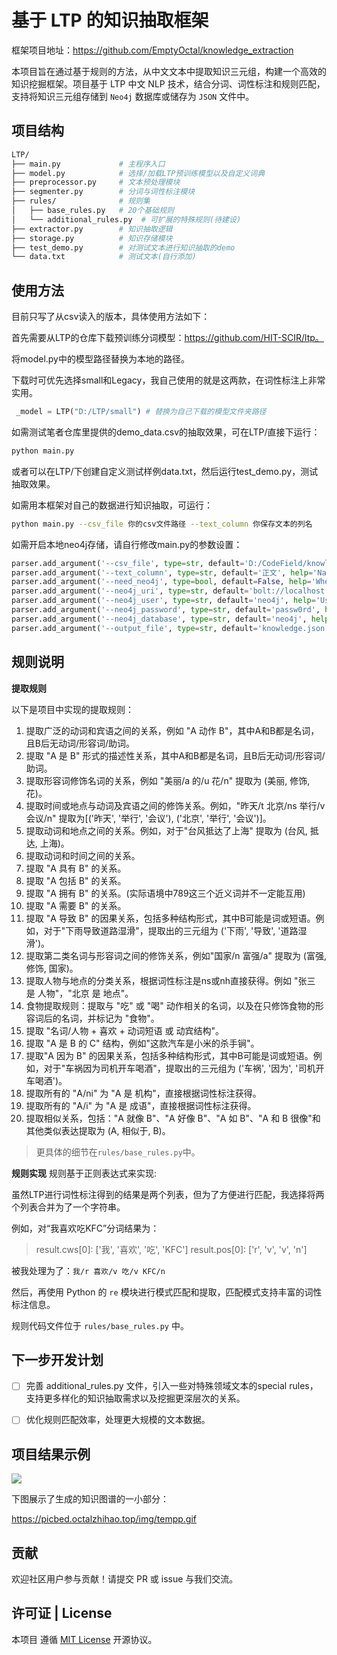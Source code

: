 # 基于 LTP 的知识抽取框架

框架项目地址：https://github.com/EmptyOctal/knowledge_extraction

本项目旨在通过基于规则的方法，从中文文本中提取知识三元组，构建一个高效的知识挖掘框架。项目基于 LTP 中文 NLP 技术，结合分词、词性标注和规则匹配，支持将知识三元组存储到 `Neo4j` 数据库或储存为 `JSON` 文件中。

## 项目结构
```bash
LTP/
├── main.py             # 主程序入口
├── model.py            # 选择/加载LTP预训练模型以及自定义词典
├── preprocessor.py     # 文本预处理模块
├── segmenter.py        # 分词与词性标注模块
├── rules/              # 规则集
│   ├── base_rules.py   # 20个基础规则
│   └── additional_rules.py  # 可扩展的特殊规则(待建设)
├── extractor.py        # 知识抽取逻辑
├── storage.py          # 知识存储模块
├── test_demo.py        # 对测试文本进行知识抽取的demo
└── data.txt            # 测试文本(自行添加)
```
## 使用方法
目前只写了从csv读入的版本，具体使用方法如下：

首先需要从LTP的仓库下载预训练分词模型：https://github.com/HIT-SCIR/ltp。

将model.py中的模型路径替换为本地的路径。

下载时可优先选择small和Legacy，我自己使用的就是这两款，在词性标注上非常实用。


```python
 _model = LTP("D:/LTP/small") # 替换为自己下载的模型文件夹路径
 ```
如需测试笔者仓库里提供的demo_data.csv的抽取效果，可在LTP/直接下运行：
```bash
python main.py
```
或者可以在LTP/下创建自定义测试样例data.txt，然后运行test_demo.py，测试抽取效果。

如需用本框架对自己的数据进行知识抽取，可运行：
```bash
python main.py --csv_file 你的csv文件路径 --text_column 你保存文本的列名
```
如需开启本地neo4j存储，请自行修改main.py的参数设置：
```python
parser.add_argument('--csv_file', type=str, default='D:/CodeField/knowledge_extraction/demo_data.csv', help='Path to the CSV file.')
parser.add_argument('--text_column', type=str, default='正文', help='Name of the column containing text.')
parser.add_argument('--need_neo4j', type=bool, default=False, help='Whether to save the results to Neo4j database.')
parser.add_argument('--neo4j_uri', type=str, default='bolt://localhost:7687', help='URI for the Neo4j database.')
parser.add_argument('--neo4j_user', type=str, default='neo4j', help='Username for the Neo4j database.')
parser.add_argument('--neo4j_password', type=str, default='passw0rd', help='Password for the Neo4j database.')
parser.add_argument('--neo4j_database', type=str, default='neo4j', help='Database name for the Neo4j database.')
parser.add_argument('--output_file', type=str, default='knowledge.json', help='Output file to save the results.')
```
## 规则说明
**提取规则**

以下是项目中实现的提取规则：
1. 提取广泛的动词和宾语之间的关系，例如 "A 动作 B"，其中A和B都是名词，且B后无动词/形容词/助词。
2. 提取 "A 是 B" 形式的描述性关系，其中A和B都是名词，且B后无动词/形容词/助词。
3. 提取形容词修饰名词的关系，例如 "美丽/a 的/u 花/n" 提取为 (美丽, 修饰, 花)。
4. 提取时间或地点与动词及宾语之间的修饰关系。例如，"昨天/t 北京/ns 举行/v 会议/n" 提取为[('昨天', '举行', '会议'), ('北京', '举行', '会议')]。
5. 提取动词和地点之间的关系。例如，对于"台风抵达了上海" 提取为 (台风, 抵达, 上海)。
6. 提取动词和时间之间的关系。
7. 提取 "A 具有 B" 的关系。
8. 提取 "A 包括 B" 的关系。
9. 提取 "A 拥有 B" 的关系。(实际语境中789这三个近义词并不一定能互用)
10. 提取 "A 需要 B" 的关系。
11. 提取 "A 导致 B" 的因果关系，包括多种结构形式，其中B可能是词或短语。例如，对于"下雨导致道路湿滑"，提取出的三元组为 ('下雨', '导致', '道路湿滑')。
12. 提取第二类名词与形容词之间的修饰关系，例如"国家/n 富强/a" 提取为 (富强, 修饰, 国家)。
13. 提取人物与地点的分类关系，根据词性标注是ns或nh直接获得。例如 "张三 是 人物"，"北京 是 地点"。
14. 食物提取规则：提取与 "吃" 或 "喝" 动作相关的名词，以及在只修饰食物的形容词后的名词，并标记为 "食物"。
15. 提取 "名词/人物 + 喜欢 + 动词短语 或 动宾结构"。
16. 提取 "A 是 B 的 C" 结构，例如"这款汽车是小米的杀手锏"。
17. 提取"A 因为 B" 的因果关系，包括多种结构形式，其中B可能是词或短语。例如，对于"车祸因为司机开车喝酒"，提取出的三元组为 ('车祸', '因为', '司机开车喝酒')。
18. 提取所有的 "A/ni" 为 "A 是 机构"，直接根据词性标注获得。
19. 提取所有的 "A/i" 为 "A 是 成语"，直接根据词性标注获得。
20. 提取相似关系，包括："A 就像 B"、"A 好像 B"、"A 如 B"、"A 和 B 很像"和其他类似表达提取为 (A, 相似于, B)。

> 更具体的细节在`rules/base_rules.py`中。

**规则实现**
规则基于正则表达式来实现:

虽然LTP进行词性标注得到的结果是两个列表，但为了方便进行匹配，我选择将两个列表合并为了一个字符串。

例如，对“我喜欢吃KFC”分词结果为：

> result.cws[0]: ['我', '喜欢', '吃', 'KFC']
> result.pos[0]: ['r', 'v', 'v', 'n']

被我处理为了：`我/r 喜欢/v 吃/v KFC/n`

然后，再使用 Python 的 `re` 模块进行模式匹配和提取，匹配模式支持丰富的词性标注信息。

规则代码文件位于 `rules/base_rules.py` 中。


## 下一步开发计划
- [ ] 完善 additional_rules.py 文件，引入一些对特殊领域文本的special rules，支持更多样化的知识抽取需求以及挖掘更深层次的关系。

- [ ] 优化规则匹配效率，处理更大规模的文本数据。

## 项目结果示例
<img src="https://picbed.octalzhihao.top/img/temp.gif">

下图展示了生成的知识图谱的一小部分：

https://picbed.octalzhihao.top/img/tempp.gif

## 贡献
欢迎社区用户参与贡献！请提交 PR 或 issue 与我们交流。

## 许可证 | License
本项目 遵循 [MIT License](https://github.com/EmptyOctal/knowledge_extraction/blob/main/LICENSE) 开源协议。
